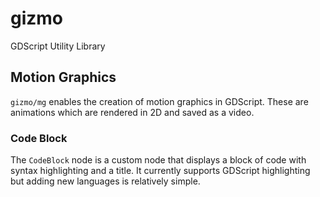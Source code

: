 # gizmo
GDScript Utility Library

## Motion Graphics

`gizmo/mg` enables the creation of motion graphics in GDScript. These are animations which are rendered in 2D and saved as a video.

### Code Block

The `CodeBlock` node is a custom node that displays a block of code with syntax highlighting and a title. It currently supports GDScript highlighting but adding new languages is relatively simple.


